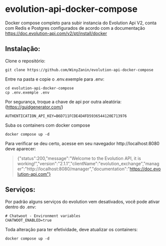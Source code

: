 # evolution-api-docker-compose
Docker compose completo para subir instancia do Evolution Api V2, conta com Redis e Postgres configurados de acordo com a documentação https://doc.evolution-api.com/v2/pt/install/docker

## Instalação:
Clone o repositório:
```
git clone https://github.com/WinyZanin/evolution-api-docker-compose
```
Entre na pasta e copie o .env.exemple para .env:
```
cd evolution-api-docker-compose
cp .env.exemple .env
```
Por segurança, troque a chave de api por outra aleatória: (https://guidgenerator.com/)
```
AUTHENTICATION_API_KEY=B6D711FCDE4D4FD5936544120E713976
```
Suba os containers com docker compose
```
docker compose up -d
```
Para verificar se deu certo, acesse em seu navegador http://localhost:8080 deve aparecer:
>{"status":200,"message":"Welcome to the Evolution API, it is working!","version":"2.1.1","clientName":"evolution_exchange","manager":"http://localhost:8080/manager","documentation":"https://doc.evolution-api.com"}

## Serviços:
Por padrão alguns serviços do evolution vem desativados, você pode ativar dentro do .env:
```
# Chatwoot - Environment variables
CHATWOOT_ENABLED=true
```
Toda alteração para ter efetividade, deve atualizar os containers:
```
docker compose up -d
```
